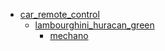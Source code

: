 * [car_remote_control](car_remote_control)
  * [lambourghini_huracan_green](car_remote_control/lambourghini_huracan_green)
    * [mechano](car_remote_control/lambourghini_huracan_green/mechano)
